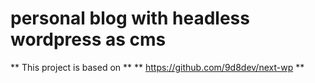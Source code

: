 # personal blog with headless wordpress as cms
** This project is based on  **
** https://github.com/9d8dev/next-wp **
